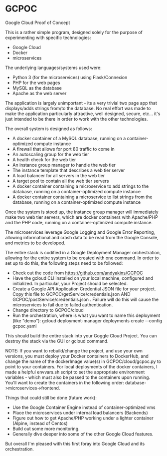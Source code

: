# GCPOC
Google Cloud Proof of Concept

This is a rather simple program, designed solely for the purpose of experimenting with specific technologies:
  * Google Cloud
  * Docker
  * microservices

The underlying languages/systems used were:
  * Python 3 (for the microservices) using Flask/Connexion
  * PHP for the web pages
  * MySQL as the database
  * Apache as the web server

The application is largely unimportant - its a very trivial two page app that displays/adds strings from/to the database. No real effort was made to make the application particularly attractive, well designed, secure, etc... it's just intended to be there in order to work with the other technologies.

The overall system is designed as follows:
  * A docker container of a MySQL database, running on a container-optimized compute instance
  * A firewall that allows for port 80 traffic to come in
  * An autoscaling group for the web tier
  * A health check for the web tier
  * An instance group manager to handle the web tier
  * The instance template that describes a web tier server
  * A load balancer for all servers in the web tier
  * A target pool to contain all the web tier servers
  * A docker container containing a microservice to add strings to the database, running on a container-optimized compute instance
  * A docker container containing a microservice to list strings from the database, running on a container-optimized compute instance

Once the system is stood up, the instance group manager will immediately make two web tier servers, which are docker containers with Apache/PHP and the PHP code, running on a container-optimized compute instance.

The microservices leverage Google Logging and Google Error Reporting, allowing informational and crash data to be read from the Google Console, and metrics to be developed.

The entire stack is codified in a Google Deployment Manager orchestration, allowing for the entire system to be created with one command. In order to set up to do this, the following steps need to be followed:
  * Check out the code from https://github.com/andyakins/GCPOC
  * Have the gcloud CLI installed on your local machine, configured and initialized. In particular, your Project should be selected.
  * Create a Google API Application Credential JSON file for your project. Copy this file to GCPOC/getService/credentials.json AND GCPOC/postService/credentials.json . Failure will do this will cause the microservices to fail due to failed authentication.
  * Change directory to GCPOC/cloud
  * Run the orchestration, where <name> is what you want to name this deployment (like "demo"): gcloud deployment-manager deployments create <name> --config gcpoc.yaml

This should build the entire stack into your Goggle Cloud Project. You can destroy the stack via the GUI or gcloud command.

NOTE: If you want to rebuild/change the project, and use your own versions, you must deploy your Docker containers to DockerHub, and change the name of the dockerImage value(s) in GCPOC/cloud/gcpoc.py to point to your containers. For local deployments of the docker containers, I made a helpful envvars.sh script to set the appropriate environment variables - which must also be passed to the containers upon running. You'll want to create the containers in the following order: database->microservices->frontend.

Things that could still be done (future work):
  * Use the Google Container Engine instead of container-optimized vms
  * Place the microservices under internal load balancers (Backends)
  * Figure out how to get Apache/PHP working under a lighter container (Alpine, instead of Centos)
  * Build out some more monitoring.
  * Generally dive deeper into some of the other Google Cloud features.

But overall I'm pleased with this first foray into Google Cloud and its orchestration.
